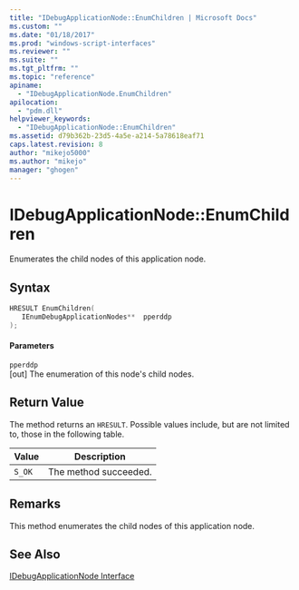 ```yaml
---
title: "IDebugApplicationNode::EnumChildren | Microsoft Docs"
ms.custom: ""
ms.date: "01/18/2017"
ms.prod: "windows-script-interfaces"
ms.reviewer: ""
ms.suite: ""
ms.tgt_pltfrm: ""
ms.topic: "reference"
apiname: 
  - "IDebugApplicationNode.EnumChildren"
apilocation: 
  - "pdm.dll"
helpviewer_keywords: 
  - "IDebugApplicationNode::EnumChildren"
ms.assetid: d79b362b-23d5-4a5e-a214-5a78618eaf71
caps.latest.revision: 8
author: "mikejo5000"
ms.author: "mikejo"
manager: "ghogen"
---
```

# IDebugApplicationNode::EnumChildren
Enumerates the child nodes of this application node.  
  
## Syntax  
  
```cpp
HRESULT EnumChildren(  
   IEnumDebugApplicationNodes**  pperddp  
);  
```  
  
#### Parameters  
 `pperddp`  
 [out] The enumeration of this node's child nodes.  
  
## Return Value  
 The method returns an `HRESULT`. Possible values include, but are not limited to, those in the following table.  
  
|Value|Description|  
|-----------|-----------------|  
|`S_OK`|The method succeeded.|  
  
## Remarks  
 This method enumerates the child nodes of this application node.  
  
## See Also  
 [IDebugApplicationNode Interface](../../winscript/reference/idebugapplicationnode-interface.md)